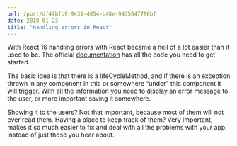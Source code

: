 ```yaml
---
url: /post/df4fbfb9-9431-4854-b48e-9435647786bf
date: 2018-01-23
title: "Handling errors in React"
---
```


With React 16 handling errors with React became a hell of a lot easier than it used to be. The official [documentation][1] has all the code you need to get started.



The basic idea is that there is a lifeCycleMethod, and if there is an exception thrown in any component in this or somewhere &#8220;under&#8221; this component it will trigger. With all the information you need to display an error message to the user, or more important saving it somewhere.



Showing it to the users? Not that important, because most of them will not ever read them. Having a place to keep track of them? Very important, makes it so much easier to fix and deal with all the problems with your app; instead of just those you hear about.



 [1]: https://reactjs.org/docs/error-boundaries.html